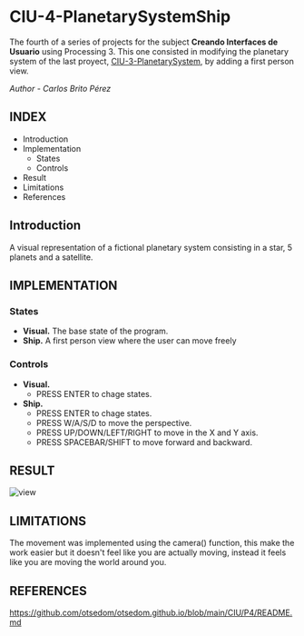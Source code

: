 # CIU-4-PlanetarySystemShip
The fourth of a series of projects for the subject **Creando Interfaces de Usuario** using Processing 3. This one consisted in modifying the planetary system of the last proyect, [CIU-3-PlanetarySystem](https://github.com/CarlosBritoPerez/CIU-3-PlanetarySystem), by adding a first person view.

*Author - Carlos Brito Pérez*

## INDEX
- Introduction
- Implementation
  - States
  - Controls
- Result
- Limitations
- References

## Introduction
A visual representation of a fictional planetary system consisting in a star, 5 planets and a satellite.
## IMPLEMENTATION
### States
- **Visual.** The base state of the program.
- **Ship.** A first person view where the user can move freely
### Controls
- **Visual.**
  - PRESS ENTER to chage states. 
- **Ship.**
  - PRESS ENTER to chage states.
  - PRESS W/A/S/D to move the perspective.
  - PRESS UP/DOWN/LEFT/RIGHT to move in the X and Y axis.
  - PRESS SPACEBAR/SHIFT to move forward and backward.
## RESULT
![view](https://user-images.githubusercontent.com/72495040/156935105-79bfb635-037f-4672-8e26-f8cc8d4dbc78.gif)

## LIMITATIONS
The movement was implemented using the camera() function, this make the work easier but it doesn't feel like you are actually moving, instead it feels like you are moving the world around you.
## REFERENCES
https://github.com/otsedom/otsedom.github.io/blob/main/CIU/P4/README.md
